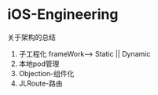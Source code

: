 # iOS-Engineering
关于架构的总结

1. 子工程化 frameWork--> Static || Dynamic
2. 本地pod管理
3. Objection-组件化
4. JLRoute-路由
